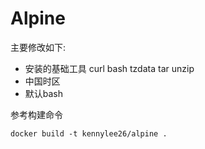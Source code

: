 # Alpine

主要修改如下:

* 安装的基础工具 curl bash tzdata tar unzip 
* 中国时区
* 默认bash

参考构建命令

```
docker build -t kennylee26/alpine .
```


